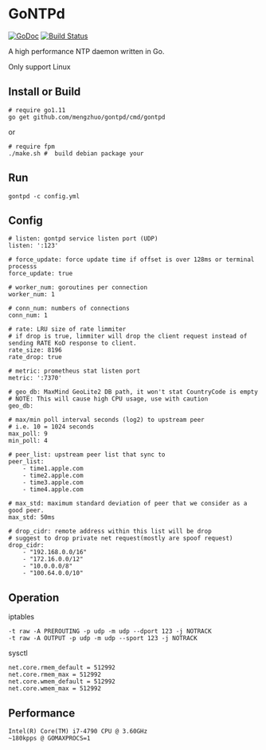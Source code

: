 # GoNTPd
[![GoDoc](https://godoc.org/github.com/mengzhuo/gontpd?status.svg)](https://godoc.org/github.com/mengzhuo/gontpd)
[![Build Status](https://travis-ci.org/mengzhuo/gontpd.svg?branch=master)](https://travis-ci.org/mengzhuo/gontpd)

A high performance NTP daemon written in Go.

Only support Linux

## Install or Build

```
# require go1.11
go get github.com/mengzhuo/gontpd/cmd/gontpd
```
or
```
# require fpm
./make.sh #  build debian package your
```

## Run
```
gontpd -c config.yml
```

## Config
```
# listen: gontpd service listen port (UDP)
listen: ':123'

# force_update: force update time if offset is over 128ms or terminal processs
force_update: true

# worker_num: goroutines per connection
worker_num: 1

# conn_num: numbers of connections
conn_num: 1

# rate: LRU size of rate limmiter
# if drop is true, limmiter will drop the client request instead of sending RATE KoD response to client.
rate_size: 8196
rate_drop: true

# metric: prometheus stat listen port
metric: ':7370'

# geo_db: MaxMind GeoLite2 DB path, it won't stat CountryCode is empty
# NOTE: This will cause high CPU usage, use with caution
geo_db: 

# max/min poll interval seconds (log2) to upstream peer
# i.e. 10 = 1024 seconds
max_poll: 9
min_poll: 4

# peer_list: upstream peer list that sync to
peer_list:
    - time1.apple.com
    - time2.apple.com
    - time3.apple.com
    - time4.apple.com

# max_std: maximum standard deviation of peer that we consider as a good peer.
max_std: 50ms

# drop_cidr: remote address within this list will be drop
# suggest to drop private net request(mostly are spoof request)
drop_cidr:
    - "192.168.0.0/16"
    - "172.16.0.0/12"
    - "10.0.0.0/8"
    - "100.64.0.0/10"

```

## Operation

iptables
```
-t raw -A PREROUTING -p udp -m udp --dport 123 -j NOTRACK
-t raw -A OUTPUT -p udp -m udp --sport 123 -j NOTRACK
```
sysctl
```
net.core.rmem_default = 512992
net.core.rmem_max = 512992
net.core.wmem_default = 512992
net.core.wmem_max = 512992
```

## Performance
```
Intel(R) Core(TM) i7-4790 CPU @ 3.60GHz
~180kpps @ GOMAXPROCS=1
```
